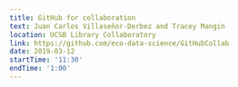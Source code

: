 ```yaml
---
title: GitHub for collaboration 
text: Juan Carlos Villaseñor-Derbez and Tracey Mangin
location: UCSB Library Collaboratory
link: https://github.com/eco-data-science/GitHubCollab
date: 2019-03-12
startTime: '11:30'
endTime: '1:00'
---
```

